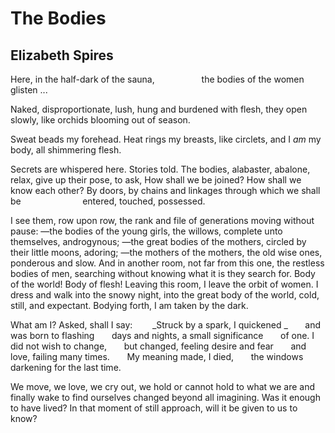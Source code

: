 # The Bodies
## Elizabeth Spires
Here, in the half-dark of the sauna,
                  the bodies of the women glisten ...

Naked, disproportionate, lush,
hung and burdened with flesh, they open slowly,
like orchids blooming out of season.

Sweat beads my forehead.
Heat rings my breasts, like circlets,
and I _am_ my body, all shimmering flesh.

Secrets are whispered here. Stories told.
The bodies, alabaster, abalone,
relax, give up their pose, to ask,
How shall we be joined?
How shall we know each other?
By doors, by chains and linkages
through which we shall be
                        entered, touched, possessed.

I see them, row upon row, the rank and file
of generations moving without pause:
—the bodies of the young girls, the willows,
complete unto themselves, androgynous;
—the great bodies of the mothers,
circled by their little moons, adoring;
—the mothers of the mothers,
the old wise ones, ponderous and slow.
And in another room, not far from this one,
the restless bodies of men, searching
without knowing what it is they search for.
Body of the world! Body of flesh!
Leaving this room, I leave the orbit of women.
I dress and walk into the snowy night,
into the great body of the world,
cold, still, and expectant.
Bodying forth, I am taken by the dark.

What am I? Asked, shall I say:
       _Struck by a spark, I quickened
_
      and was born to flashing
      days and nights, a small significance
      of one. I did not wish to change,
      but changed, feeling desire and fear
      and love, failing many times.
      My meaning made, I died,
      the windows darkening for the last time.

We move, we love, we cry out,
we hold or cannot hold to what we are
and finally wake to find ourselves
changed beyond all imagining.
Was it enough to have lived?
In that moment of still approach,
will it be given to us to know?